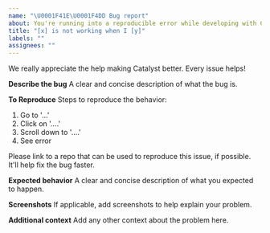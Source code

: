 ```yaml
---
name: "\U0001F41E\U0001F4DD Bug report"
about: You're running into a reproducible error while developing with Catalyst.
title: "[x] is not working when I [y]"
labels: ""
assignees: ""
---
```


We really appreciate the help making Catalyst better. Every issue helps!

**Describe the bug**
A clear and concise description of what the bug is.

**To Reproduce**
Steps to reproduce the behavior:

1. Go to '...'
2. Click on '....'
3. Scroll down to '....'
4. See error

Please link to a repo that can be used to reproduce this issue, if possible. It'll help fix the bug faster.

**Expected behavior**
A clear and concise description of what you expected to happen.

**Screenshots**
If applicable, add screenshots to help explain your problem.

**Additional context**
Add any other context about the problem here.
